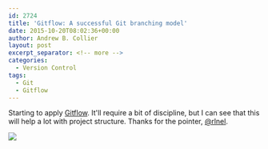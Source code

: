 ```yaml
---
id: 2724
title: 'Gitflow: A successful Git branching model'
date: 2015-10-20T08:02:36+00:00
author: Andrew B. Collier
layout: post
excerpt_separator: <!-- more -->
categories:
  - Version Control
tags:
  - Git
  - Gitflow
---
```


<!-- more -->

Starting to apply [Gitflow](http://nvie.com/posts/a-successful-git-branching-model/). It'll require a bit of discipline, but I can see that this will help a lot with project structure. Thanks for the pointer, [@rlnel](https://twitter.com/rlnel).

<img src="{{ site.baseurl }}/static/img/2015/10/Git-branching-model.png">
